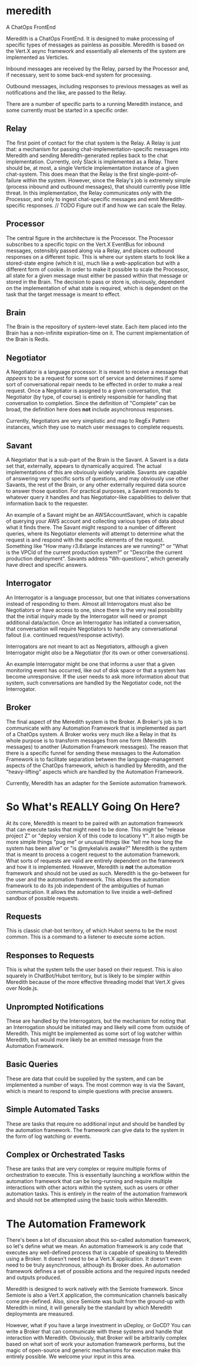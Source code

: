 # meredith
A ChatOps FrontEnd

Meredith is a ChatOps FrontEnd.  It is designed to make processing of specific types of messages as painless as possible. Meredith is based on the Vert.X async framework and essentially all elements of the system are implemented as Verticles.

Inbound messages are received by the Relay, parsed by the Processor and, if necessary, sent to some back-end system for processing.

Outbound messages, including responses to previous messages as well as notifications and the like, are passed to the Relay.

There are a number of specific parts to a running Meredith instance, and some currently must be started in a specific order.

## Relay
The first point of contact for the chat system is the Relay.  A Relay is just that: a mechanism for passing chat-implementation-specific messages into Meredith and sending Meredith-generated replies back to the chat implementation.  Currently, only Slack is implemented as a Relay.  There should be, at most, a single Verticle implementation instance of a given chat-system.  This does mean that the Relay is the first single-point-of-failure within the system.  However, since the Relay's job is extremely simple (process inbound and outbound messages), that should currently pose little threat.  In this implementation, the Relay communicates _only_ with the Processor, and only to ingest chat-specific messages and emit Meredith-specific responses. 
// TODO Figure out if and how we can scale the Relay.  

## Processor 
The central figure in the architecture is the Processor.  The Processor subscribes to a specific topic on the Vert.X EventBus for inbound messages, ostensibly passed along via a Relay, and places outbound responses on a different topic.  This is where our system starts to look like a stored-state engine (which it is), much like a web-application but with a different form of cookie.  In order to make it possible to scale the Processor, all state for a given message must either be passed within that message or stored in the Brain.  The decision to pass or store is, obviously, dependent on the implementation of what state is required, which is dependent on the task that the target message is meant to effect.

## Brain
The Brain is the repository of system-level state.  Each item placed into the Brain has a non-infinite expiration-time on it.  The current implementation of the Brain is Redis.  

## Negotiator
A Negotiator is a language processor.  It is meant to receive a message that _appears_ to be a request for some sort of service and determines if some sort of conversational repair needs to be effected in order to make a real request.  Once a Negotiator is assigned to a given conversation, that Negotiator (by type, of course) is entirely responsible for handling that conversation to completion.  Since the definition of "Complete" can be broad, the definition here does **not** include asynchronous responses.

Currently, Negotiators are very simplistic and map to RegEx Pattern instances, which they use to match user messages to complete requests.  

## Savant
A Negotiator that is a sub-part of the Brain is the Savant.  A Savant is a data set that, externally, appears to dynamically acquired.  The actual implementations of this are obviously widely variable.  Savants are capable of answering very specific sorts of questions, and may obviously use other Savants, the rest of the Brain, or any other externally required data source to answer those question.  For practical purposes, a Savant responds to whatever query it handles and has Negotiator-like capabilities to deliver that information back to the requester.  

An example of a Savant might be an AWSAccountSavant, which is capable of querying your AWS account and collecting various types of data about what it finds there.  The Savant might respond to a number of different queries, where its Negotiator elements will attempt to determine what the request is and respond with the specific elements of the request.  Something like "How many r3.8xlarge instances are we running?" or "What is the VPCId of the current production system?" or "Describe the current production deployment".  Savants address "Wh-questions", which generally have direct and specific answers.  

## Interrogator
An Interrogator is a language processor, but one that initiates conversations instead of responding to them.  Almost all Interrogators must also be Negotiators or have access to one, since there is the very real possibility that the initial inquiry made by the Interrogator will need or prompt additional data/action.  Once an Interrogator has initiated a conversation, that conversation will require Negotiators to handle any conversational fallout (i.e. continued request/response activity).

Interrogators are not meant to act as Negotiators, although a given Interrogator might _also_ be a Negotiator (for its own or other conversations). 

An example Interrogator might be one that informs a user that a given monitoring event has occurred, like out of disk space or that a system has become unresponsive.  If the user needs to ask more information about that system, such conversations are handled by the Negotiator code, not the Interrogator.

## Broker
The final aspect of the Meredith system is the Broker.  A Broker's job is to communicate with any Automation Framework that is implemented as part of a ChatOps system.  A Broker works very much like a Relay in that its whole purpose is to transform messages from one form (Meredith messages) to another (Automation Framework messages).  The reason that there is a specific funnel for sending these messages to the Automation Framework is to facilitate separation between the language-management aspects of the ChatOps framework, which is handled by Meredith, and the "heavy-lifting" aspects which are handled by the Automation Framework.

Currently, Meredith has an adapter for the Semiote automation framework.  

# So What's REALLY Going On Here?
At its core, Meredith is meant to be paired with an automation framework that can execute tasks that might need to be done.  This might be "release project Z" or "deploy version X of this code to locationy Y".  It also migth be more simple things "pug me" or unusual things like "tell me how long the system has been alive" or "is @mykelalvis awake?"  Meredith is the system that is meant to process a cogent request to the automation framework.  What sorts of requests are valid are entirely dependent on the framework and how it is implemented.  However, Meredith is **not** the automation framework and should not be used as such.  Meredith is the go-between for the user and the automation framework.  This allows the automation framework to do its job independent of the ambiguities of human communication.  It allows the automation to live inside a well-defined sandbox of possible requests.  

## Requests
This is classic chat-bot territory, of which Hubot seems to be the most common.  This is a command to a listener to execute some action.

## Responses to Requests
This is what the system tells the user based on their request.  This is also squarely in ChatBot/Hubot territory, but is likely to be simpler within Meredith because of the more effective threading model that Vert.X gives over Node.js.  

## Unprompted Notifications
These are handled by the Interrogators, but the mechanism for noting that an Interrogation should be initiated may and likely will come from outside of Meredith.  This might be implemented as some sort of log watcher within Meredith, but would more likely be an emitted message from the Automation Framework.

## Basic Queries
These are data that could be supplied by the system, and can be implemented a number of ways.  The most common way is via the Savant, which is meant to respond to simple questions with precise answers.

## Simple Automated Tasks
These are tasks that require no additional input and should be handled by the automation framework.  The framework can give data to the system in the form of log watching or events.

## Complex or Orchestrated Tasks
These are tasks that are very complex or require multiple forms of orchestration to execute.  This is essentially launching a workflow within the automation framework that can be long-running and require multiple interactions with other actors within the system, such as users or other automation tasks.  This is entirely in the realm of the automation framework and should not be attempted using the basic tools within Meredith.





# The Automation Framework

There's been a lot of discussion about this so-called automation framework, so let's define what we mean.  An automation framework is any code that executes any well-defined process that is capable of speaking to Meredith using a Broker. It doesn't need to be a Vert.X application.  It doesn't even need to be truly asynchronous, although its Broker does.  An automation framework defines a set of possible actions and the required inputs needed and outputs produced.  

Meredith is designed to work natively with the Semiote framework.  Since Semiote is also a Vert.X application, the communication channels basically come pre-defined.  Also, since Semiote was built from the ground-up with Meredith in mind, it will generally be the standard by which Meredith deployments are measured.

However, what if you have a large investment in uDeploy, or GoCD?  You can write a Broker that can communicate with these systems and handle that interaction with Meredith.  Obviously, that Broker will be arbitrarily complex based on what sort of work your automation framework performs, but the magic of open-source and generic mechanisms for execution make this entirely possible.  We welcome your input in this area.


